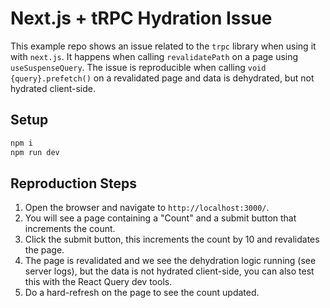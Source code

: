 # Next.js + tRPC Hydration Issue

This example repo shows an issue related to the `trpc` library when using it with `next.js`. It happens when calling `revalidatePath` on a page using `useSuspenseQuery`.
The issue is reproducible when calling `void {query}.prefetch()` on a revalidated page and data is dehydrated, but not hydrated client-side.

## Setup

```bash
npm i
npm run dev
```

## Reproduction Steps

1. Open the browser and navigate to `http://localhost:3000/`.
2. You will see a page containing a "Count" and a submit button that increments the count.
3. Click the submit button, this increments the count by 10 and revalidates the page.
4. The page is revalidated and we see the dehydration logic running (see server logs), but the data is not hydrated client-side, you can also test this with the React Query dev tools.
5. Do a hard-refresh on the page to see the count updated.

